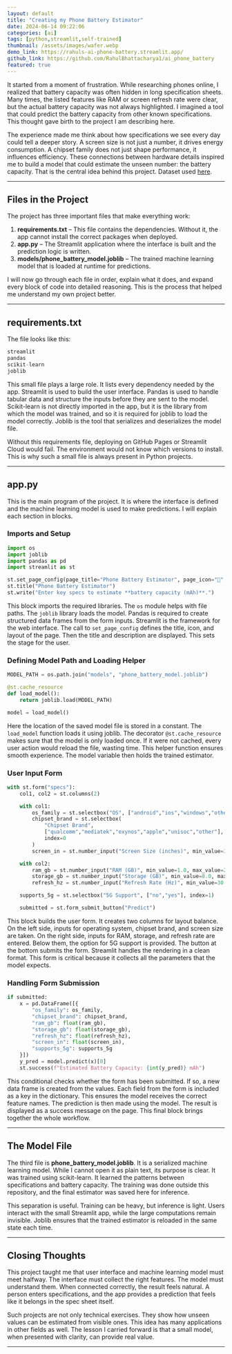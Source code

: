 ```yaml
---
layout: default
title: "Creating my Phone Battery Estimator"
date: 2024-06-14 09:22:06
categories: [ai]
tags: [python,streamlit,self-trained]
thumbnail: /assets/images/wafer.webp
demo_link: https://rahuls-ai-phone-battery.streamlit.app/
github_link: https://github.com/RahulBhattacharya1/ai_phone_battery
featured: true
---
```


It started from a moment of frustration. While researching phones online, I realized that battery capacity was often hidden in long specification sheets. Many times, the listed features like RAM or screen refresh rate were clear, but the actual battery capacity was not always highlighted. I imagined a tool that could predict the battery capacity from other known specifications. This thought gave birth to the project I am describing here.

The experience made me think about how specifications we see every day could tell a deeper story. A screen size is not just a number, it drives energy consumption. A chipset family does not just shape performance, it influences efficiency. These connections between hardware details inspired me to build a model that could estimate the unseen number: the battery capacity. That is the central idea behind this project. Dataset used [here](https://www.kaggle.com/datasets/sulthonaqthoris/mobile-phone-specifications-dataset).

---

## Files in the Project

The project has three important files that make everything work:

1. **requirements.txt** – This file contains the dependencies. Without it, the app cannot install the correct packages when deployed.  
2. **app.py** – The Streamlit application where the interface is built and the prediction logic is written.  
3. **models/phone_battery_model.joblib** – The trained machine learning model that is loaded at runtime for predictions.

I will now go through each file in order, explain what it does, and expand every block of code into detailed reasoning. This is the process that helped me understand my own project better.

---

## requirements.txt

The file looks like this:

```python
streamlit
pandas
scikit-learn
joblib
```

This small file plays a large role. It lists every dependency needed by the app. Streamlit is used to build the user interface. Pandas is used to handle tabular data and structure the inputs before they are sent to the model. Scikit-learn is not directly imported in the app, but it is the library from which the model was trained, and so it is required for joblib to load the model correctly. Joblib is the tool that serializes and deserializes the model file.

Without this requirements file, deploying on GitHub Pages or Streamlit Cloud would fail. The environment would not know which versions to install. This is why such a small file is always present in Python projects.

---

## app.py

This is the main program of the project. It is where the interface is defined and the machine learning model is used to make predictions. I will explain each section in blocks.

### Imports and Setup

```python
import os
import joblib
import pandas as pd
import streamlit as st

st.set_page_config(page_title="Phone Battery Estimator", page_icon="🔋", layout="centered")
st.title("Phone Battery Estimator")
st.write("Enter key specs to estimate **battery capacity (mAh)**.")
```

This block imports the required libraries. The `os` module helps with file paths. The `joblib` library loads the model. Pandas is required to create structured data frames from the form inputs. Streamlit is the framework for the web interface. The call to `set_page_config` defines the title, icon, and layout of the page. Then the title and description are displayed. This sets the stage for the user.

### Defining Model Path and Loading Helper

```python
MODEL_PATH = os.path.join("models", "phone_battery_model.joblib")

@st.cache_resource
def load_model():
    return joblib.load(MODEL_PATH)

model = load_model()
```

Here the location of the saved model file is stored in a constant. The `load_model` function loads it using joblib. The decorator `@st.cache_resource` makes sure that the model is only loaded once. If it were not cached, every user action would reload the file, wasting time. This helper function ensures smooth experience. The model variable then holds the trained estimator.

### User Input Form

```python
with st.form("specs"):
    col1, col2 = st.columns(2)

    with col1:
        os_family = st.selectbox("OS", ["android","ios","windows","other"], index=0)
        chipset_brand = st.selectbox(
            "Chipset Brand",
            ["qualcomm","mediatek","exynos","apple","unisoc","other"],
            index=0
        )
        screen_in = st.number_input("Screen Size (inches)", min_value=3.5, max_value=8.5, value=6.5, step=0.1, format="%.1f")

    with col2:
        ram_gb = st.number_input("RAM (GB)", min_value=1.0, max_value=24.0, value=8.0, step=1.0)
        storage_gb = st.number_input("Storage (GB)", min_value=8.0, max_value=1024.0, value=128.0, step=16.0)
        refresh_hz = st.number_input("Refresh Rate (Hz)", min_value=30.0, max_value=240.0, value=120.0, step=10.0)

    supports_5g = st.selectbox("5G Support", ["no","yes"], index=1)

    submitted = st.form_submit_button("Predict")
```

This block builds the user form. It creates two columns for layout balance. On the left side, inputs for operating system, chipset brand, and screen size are taken. On the right side, inputs for RAM, storage, and refresh rate are entered. Below them, the option for 5G support is provided. The button at the bottom submits the form. Streamlit handles the rendering in a clean format. This form is critical because it collects all the parameters that the model expects.

### Handling Form Submission

```python
if submitted:
    x = pd.DataFrame([{
        "os_family": os_family,
        "chipset_brand": chipset_brand,
        "ram_gb": float(ram_gb),
        "storage_gb": float(storage_gb),
        "refresh_hz": float(refresh_hz),
        "screen_in": float(screen_in),
        "supports_5g": supports_5g
    }])
    y_pred = model.predict(x)[0]
    st.success(f"Estimated Battery Capacity: {int(y_pred)} mAh")
```

This conditional checks whether the form has been submitted. If so, a new data frame is created from the values. Each field from the form is included as a key in the dictionary. This ensures the model receives the correct feature names. The prediction is then made using the model. The result is displayed as a success message on the page. This final block brings together the whole workflow.

---

## The Model File

The third file is **phone_battery_model.joblib**. It is a serialized machine learning model. While I cannot open it as plain text, its purpose is clear. It was trained using scikit-learn. It learned the patterns between specifications and battery capacity. The training was done outside this repository, and the final estimator was saved here for inference.

This separation is useful. Training can be heavy, but inference is light. Users interact with the small Streamlit app, while the large computations remain invisible. Joblib ensures that the trained estimator is reloaded in the same state each time.

---

## Closing Thoughts

This project taught me that user interface and machine learning model must meet halfway. The interface must collect the right features. The model must understand them. When connected correctly, the result feels natural. A person enters specifications, and the app provides a prediction that feels like it belongs in the spec sheet itself.

Such projects are not only technical exercises. They show how unseen values can be estimated from visible ones. This idea has many applications in other fields as well. The lesson I carried forward is that a small model, when presented with clarity, can provide real value.

---
